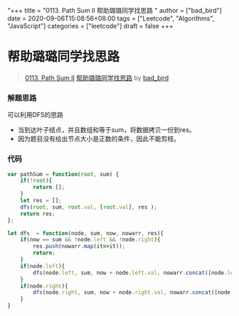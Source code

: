 "+++
title = "0113. Path Sum II 帮助璐璐同学找思路 "
author = ["bad_bird"]
date = 2020-09-06T15:08:56+08:00
tags = ["Leetcode", "Algorithms", "JavaScript"]
categories = ["leetcode"]
draft = false
+++

# 帮助璐璐同学找思路

> [0113. Path Sum II](https://leetcode-cn.com/problems/path-sum-ii/)
> [帮助璐璐同学找思路](https://leetcode-cn.com/problems/path-sum-ii/solution/bang-zhu-lu-lu-tong-xue-zhao-si-lu-by-bad_bird/) by [bad_bird](https://leetcode-cn.com/u/bad_bird/)

### 解题思路
可以利用DFS的思路

- 当到达叶子结点，并且数组和等于sum，将数据拷贝一份到res。
- 因为题目没有给出节点大小是正数的条件，因此不能剪枝。
### 代码

```javascript
var pathSum = function(root, sum) {
    if(!root){
        return [];
    }
    let res = [];
    dfs(root, sum, root.val, [root.val], res );
    return res;
};

let dfs  = function(node, sum, now, nowarr, res){
    if(now == sum && !node.left && !node.right){
        res.push(nowarr.map(it=>it));
        return;
    }
    if(node.left){
        dfs(node.left, sum, now + node.left.val, nowarr.concat([node.left.val]), res);
    }
    if(node.right){
        dfs(node.right, sum, now + node.right.val, nowarr.concat([node.right.val]), res);
    }
}
```